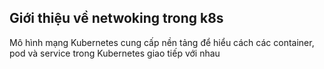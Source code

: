 ## Giới thiệu về netwoking trong k8s
Mô hình mạng Kubernetes cung cấp nền tảng để hiểu cách các container, pod và service trong Kubernetes giao tiếp với nhau    